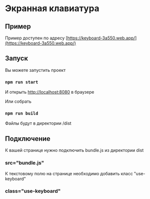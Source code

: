 # Экранная клавиатура

## Пример

Пример доступен по адресу [https://keyboard-3a550.web.app/](https://keyboard-3a550.web.app/)

## Запуск

Вы можете запустить проект

### `npm run start`

И открыть [http://localhost:8080](http://localhost:8080) в браузере

Или собрать

### `npm run build`

Файлы будут в директории /dist

## Подключение

К вашей странице нужно подключить bundle.js из директории dist

### src="bundle.js"

К текстовому полю на странице необходимо добавить класс "use-keyboard"

### class="use-keyboard"
